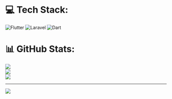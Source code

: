 
# 💻 Tech Stack:
![Flutter](https://img.shields.io/badge/Flutter-%2302569B.svg?style=for-the-badge&logo=Flutter&logoColor=white) ![Laravel](https://img.shields.io/badge/laravel-%23FF2D20.svg?style=for-the-badge&logo=laravel&logoColor=white) ![Dart](https://img.shields.io/badge/dart-%230175C2.svg?style=for-the-badge&logo=dart&logoColor=white)
# 📊 GitHub Stats:
![](https://github-readme-stats.vercel.app/api?username=Lubawi07&theme=dark&hide_border=false&include_all_commits=false&count_private=false)<br/>
![](https://github-readme-streak-stats.herokuapp.com/?user=Lubawi07&theme=dark&hide_border=false)<br/>
![](https://github-readme-stats.vercel.app/api/top-langs/?username=Lubawi07&theme=dark&hide_border=false&include_all_commits=false&count_private=false&layout=compact)

---
[![](https://visitcount.itsvg.in/api?id=Lubawi07&icon=0&color=0)](https://visitcount.itsvg.in)

<!-- Proudly created with GPRM ( https://gprm.itsvg.in ) -->
